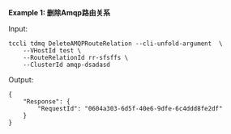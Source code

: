 **Example 1: 删除Amqp路由关系**



Input: 

```
tccli tdmq DeleteAMQPRouteRelation --cli-unfold-argument  \
    --VHostId test \
    --RouteRelationId rr-sfsffs \
    --ClusterId amqp-dsadasd
```

Output: 
```
{
    "Response": {
        "RequestId": "0604a303-6d5f-40e6-9dfe-6c4ddd8fe2df"
    }
}
```

